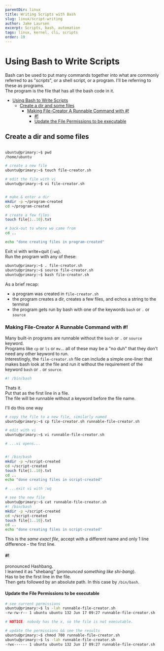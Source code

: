 ```yaml
---
parentDir: linux
title: Writing Scripts with Bash
slug: linux/script-writing
author: Jake Laursen
excerpt: Scripts, bash, automation
tags: linux, kernel, cli, scripts
order: 19
---
```


# Using Bash to Write Scripts
Bash can be used to put many commands together into what are commonly referred to as "_scripts_", or a shell script, or a program. I'll be referring to these as programs.  
The program is the file that has all the bash code in it.  

- [Using Bash to Write Scripts](#using-bash-to-write-scripts)
  - [Create a dir and some files](#create-a-dir-and-some-files)
    - [Making File-Creator A Runnable Command with #!](#making-file-creator-a-runnable-command-with-)
      - [#!](#)
      - [Update the File Permissions to be executable](#update-the-file-permissions-to-be-executable)
## Create a dir and some files
```bash

ubuntu@primary:~$ pwd
/home/ubuntu

# create a new file
ubuntu@primary:~$ touch file-creator.sh

# edit the file with vi
ubuntu@primary:~$ vi file-creator.sh 


# make & enter a dir
mkdir -p ~/program-created
cd ~/program-created

# create a few files
touch file{1..10}.txt

# back-out to where we came from
cd ..

echo "done creating files in program-created"
```
Exit vi with write+quit (`:wq`).  
Run the program with any of these: 
```bash
ubuntu@primary:~$ . file-creator.sh 
ubuntu@primary:~$ source file-creator.sh 
ubuntu@primary:~$ bash file-creator.sh 
```

As a brief recap:
- a program was created in `file-creator.sh`
- the program creates a dir, creates a few files, and echos a string to the terminal
- the program gets run by bash with one of the keywords `bash` or `.` or `source`

### Making File-Creator A Runnable Command with #!
Many built-in programs are runnable without the `bash` or `.` or `source` keyword.  
Programs like `cp` or `ls` or `mv`... all of these may be a "no duh" that they don't need any other keyword to run.  
Interestingly, the `file-creator.sh` file can include a simple one-liner that makes bash look at the file and run it without the requirement of the keyword `bash` or `.` or `source`.  

```bash
#! /bin/bash
```
Thats it.  
Put that as the first line in a file.  
The file will be runnable without a keyword before the file name.  

I'll do this one way
```bash
# copy the file to a new file, similarly named
ubuntu@primary:~$ cp file-creator.sh runnable-file-creator.sh

# edit with vi
ubuntu@primary:~$ vi runnable-file-creator.sh

# ...vi opens...


#! /bin/bash
mkdir -p ~/script-created
cd ~/script-created
touch file{1..10}.txt
cd ..
echo "done creating files in script-created"

# ...exit vi with :wq

# see the new file
ubuntu@primary:~$ cat runnable-file-creator.sh 
#! /bin/bash
mkdir -p ~/script-created
cd ~/script-created
touch file{1..10}.txt
cd ..
echo "done creating files in script-created"
```
This is the _same exact file_, accept with a different name and only 1 line difference - the first line.  

#### #!
pronounced Hashbang.  
I learned it as "shebang" (_pronounced something like shi-bang_).  
Has to be the first line in the file.  
Then gets followed by an absolute path. In this case by `/bin/bash`.  

#### Update the File Permissions to be executable
```bash
# see current permissions
ubuntu@primary:~$ ls -lah runnable-file-creator.sh 
-rw-rw-r-- 1 ubuntu ubuntu 132 Jun 17 09:27 runnable-file-creator.sh

# NOTICE: nobody has the x, so the file is not executable.

# update the permissions && see the results
ubuntu@primary:~$ chmod 700 runnable-file-creator.sh 
ubuntu@primary:~$ ls -lah runnable-file-creator.sh 
-rwx------ 1 ubuntu ubuntu 132 Jun 17 09:27 runnable-file-creator.sh
```